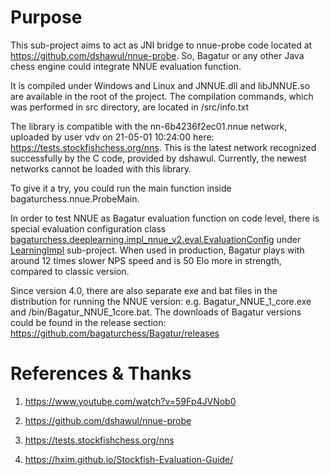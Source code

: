 # Purpose

This sub-project aims to act as JNI bridge to nnue-probe code located at https://github.com/dshawul/nnue-probe.
So, Bagatur or any other Java chess engine could integrate NNUE evaluation function.

It is compiled under Windows and Linux and JNNUE.dll and libJNNUE.so are available in the root of the project.
The compilation commands, which was performed in src directory, are located in /src/info.txt

The library is compatible with the nn-6b4236f2ec01.nnue network, uploaded by user vdv on 21-05-01 10:24:00 here: https://tests.stockfishchess.org/nns.
This is the latest network recognized successfully by the C code, provided by dshawul.
Currently, the newest networks cannot be loaded with this library.

To give it a try, you could run the main function inside bagaturchess.nnue.ProbeMain.

In order to test NNUE as Bagatur evaluation function on code level, there is special evaluation configuration class
<a href="https://github.com/bagaturchess/Bagatur/blob/master/LearningImpl/src/bagaturchess/deeplearning/impl_nnue_v2/eval/EvaluationConfig.java/">bagaturchess.deeplearning.impl_nnue_v2.eval.EvaluationConfig</a>
under <a href="https://github.com/bagaturchess/Bagatur/tree/master/LearningImpl">LearningImpl</a> sub-project.
When used in production, Bagatur plays with around 12 times slower NPS speed and is 50 Elo more in strength, compared to classic version.

Since version 4.0, there are also separate exe and bat files in the distribution for running the NNUE version: e.g. Bagatur_NNUE_1_core.exe and /bin/Bagatur_NNUE_1core.bat. 
The downloads of Bagatur versions could be found in the release section: https://github.com/bagaturchess/Bagatur/releases

# References & Thanks

1. https://www.youtube.com/watch?v=59Fp4JVNob0

2. https://github.com/dshawul/nnue-probe

3. https://tests.stockfishchess.org/nns

4. https://hxim.github.io/Stockfish-Evaluation-Guide/




